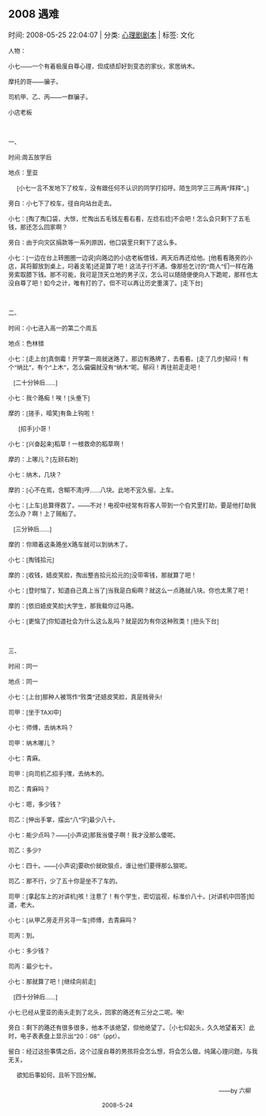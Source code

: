 
<h2>2008 遇难</h2>

<span class="time SG_txtc">时间: 2008-05-25 22:04:07 | 分类: [心理剧剧本](./BlogClass_心理剧剧本.md) | 标签: 文化</span>
<!--
<table>
    <tbody>
        <tr>
            <td>时间: 2008-05-25 22:04:07</td>
            <td>分类: [心理剧剧本](./BlogClass_心理剧剧本.md) </td>
            <td> 标签: 文化 </td>
        </tr>
    </tbody>
</table>
-->
<div class="articalContent" id="sina_keyword_ad_area2">
<div>
<p><font style="FonT-siZe: 12px">人物：</font></p>
<p><font style="FonT-siZe: 12px">小七——一个有着极度自尊心理，但成绩却好到变态的家伙，家居纳木。</font></p>
<p><font style="FonT-siZe: 12px">摩托的哥——骗子。</font></p>
<p><font style="FonT-siZe: 12px">司机甲、乙、丙——一群骗子。</font></p>
<p><font style="FonT-siZe: 12px">小店老板</font></p>
<p><font style="FonT-siZe: 12px"> <wbr/></font></p>
<p><font style="FonT-siZe: 12px">一、</font></p>
<p><font style="FonT-siZe: 12px">时间:周五放学后</font></p>
<p><font style="FonT-siZe: 12px">地点：里亚</font></p>
<p><font style="FonT-siZe: 12px"> <wbr/> <wbr/> <wbr/> <wbr/> <wbr/>
[小七一言不发地下了校车，没有跟任何不认识的同学打招呼。陌生同学三三两两“拜拜”。]</font></p>
<p><font style="FonT-siZe: 12px">旁白：小七下了校车，径自向站台走去。</font></p>
<p><font style="FonT-siZe: 12px">小七：[掏了掏口袋，大惊，忙掏出五毛钱左看右看，左捻右捻]不会吧！怎么会只剩下了五毛钱，那还怎么回家啊？</font></p>
<p><font style="FonT-siZe: 12px">旁白：由于向灾区捐款等一系列原因，他口袋里只剩下了这么多。</font></p>
<p><font style="FonT-siZe: 12px">小七：[一边在台上转圈圈一边说]向路边的小店老板借钱，两天后再还给他。[他看看路旁的小店，其将脚放到桌上，叼着支笔]还是算了吧！这法子行不通。像那些乞讨的“商人”们一样在路旁索取膝下钱。那不可能，我可是顶天立地的男子汉，怎么可以随随便便向人下跪呢，那样也太没自尊了吧！如今之计，唯有打的了。但不可以再让历史重演了。[走下台]</font></p>
<p><font style="FonT-siZe: 12px"> <wbr/></font></p>
<p><font style="FonT-siZe: 12px">二、</font></p>
<p><font style="FonT-siZe: 12px">时间：小七进入高一的第二个周五</font></p>
<p><font style="FonT-siZe: 12px">地点：色林错</font></p>
<p><font style="FonT-siZe: 12px">小七：[走上台]真倒霉！开学第一周就迷路了。那边有路牌了，去看看。[走了几步]郁闷！有个“纳比”，有个“上木”，怎么偏偏就没有“纳木”呢。郁闷！再往前走走吧！</font></p>
<p><font style="FonT-siZe: 12px"> <wbr/> <wbr/> <wbr/>
[二十分钟后……]</font></p>
<p><font style="FonT-siZe: 12px">小七：我个路痴！唉！[头垂下]</font></p>
<p><font style="FonT-siZe: 12px">摩的：[搓手，暗笑]有鱼上钩啦！</font></p>
<p><font style="FonT-siZe: 12px"> <wbr/> <wbr/> <wbr/> <wbr/> <wbr/> <wbr/>[招手]小哥！</font></p>
<p><font style="FonT-siZe: 12px">小七：[兴奋起来]稻草！一根救命的稻草啊！</font></p>
<p><font style="FonT-siZe: 12px">摩的：上哪儿？[左顾右盼]</font></p>
<p><font style="FonT-siZe: 12px">小七：纳木，几块？</font></p>
<p><font style="FonT-siZe: 12px">摩的：[心不在焉，含糊不清]哼……八块。此地不宜久留。上车。</font></p>
<p><font style="FonT-siZe: 12px">小七：[上车]总算得救了。——不对！电视中经常有将客人带到一个旮旯里打劫，要是他打劫我怎么办？啊！上了贼船了。</font></p>
<p><font style="FonT-siZe: 12px"> <wbr/> <wbr/> <wbr/>
[三分钟后……]</font></p>
<p><font style="FonT-siZe: 12px">摩的：你顺着这条路坐X路车就可以到纳木了。</font></p>
<p><font style="FonT-siZe: 12px">小七：[掏钱拾元]</font></p>
<p><font style="FonT-siZe: 12px">摩的：[收钱，嬉皮笑脸，掏出整沓拾元拾元的]没带零钱，那就算了吧！</font></p>
<p><font style="FonT-siZe: 12px">小七：[登时恼了，知道自己真上当了]当我是白痴啊？就这么一点路就八块。你也太黑了吧！</font></p>
<p><font style="FonT-siZe: 12px">摩的：[依旧嬉皮笑脸]大学生，那我载你过马路。</font></p>
<p><font style="FonT-siZe: 12px">小七：[更恼了]你知道社会为什么这么乱吗？就是因为有你这种败类！[扭头下台]</font></p>
<p><font style="FonT-siZe: 12px"> <wbr/></font></p>
<p><font style="FonT-siZe: 12px">三、</font></p>
<p><font style="FonT-siZe: 12px">时间：同一</font></p>
<p><font style="FonT-siZe: 12px">地点：同一</font></p>
<p><font style="FonT-siZe: 12px">小七：[上台]那种人被骂作“败类”还嬉皮笑脸，真是贱骨头!</font></p>
<p><font style="FonT-siZe: 12px">司甲：[坐于TAXI中]</font></p>
<p><font style="FonT-siZe: 12px">小七：师傅，去纳木吗？</font></p>
<p><font style="FonT-siZe: 12px">司甲：纳木哪儿？</font></p>
<p><font style="FonT-siZe: 12px">小七：青麻。</font></p>
<p><font style="FonT-siZe: 12px">司甲：[向司机乙招手]嘿，去纳木的。</font></p>
<p><font style="FonT-siZe: 12px">司乙：青麻吗？</font></p>
<p><font style="FonT-siZe: 12px">小七：嗯，多少钱？</font></p>
<p><font style="FonT-siZe: 12px">司乙：[伸出手掌，摆出“八”字]最少八十。</font></p>
<p><font style="FonT-siZe: 12px">小七：能少点吗？——[小声说]那我当傻子啊！我才没那么傻呢。</font></p>
<p><font style="FonT-siZe: 12px">司乙：多少?</font></p>
<p><font style="FonT-siZe: 12px">小七：四十。——[小声说]要砍价就砍狠点，谁让他们要得那么狠呢。</font></p>
<p><font style="FonT-siZe: 12px">司乙：那不行，少了五十你是坐不了车的。</font></p>
<p><font style="FonT-siZe: 12px">司甲：[拿起车上的对讲机]咳！注意了！有个学生，密切监视，标准价八十。[对讲机中回答]知道，老大。</font></p>
<p><font style="FonT-siZe: 12px">小七：[从甲乙旁走开另寻一车]师傅，去青麻吗？</font></p>
<p><font style="FonT-siZe: 12px">司丙：到。</font></p>
<p><font style="FonT-siZe: 12px">小七：多少钱？</font></p>
<p><font style="FonT-siZe: 12px">司丙：最少七十。</font></p>
<p><font style="FonT-siZe: 12px">小七：那就算了吧！[继续向前走]</font></p>
<p><font style="FonT-siZe: 12px"> <wbr/> <wbr/> <wbr/>
[四十分钟后……]</font></p>
<p><font style="FonT-siZe: 12px">小七:已经从里亚的南头走到了北头，回家的路还有三分之二呢。唉!</font></p>
<p><font style="FonT-siZe: 12px">旁白：剩下的路还有很多很多，他本不该绝望，但他绝望了。［小七仰起头，久久地望着天］此时，电子表表盘上显示出“20：08”（ppt）。</font></p>
<p><font style="FonT-siZe: 12px">留白：经过这些事情之后，这个过度自尊的男孩将会怎么想，将会怎么做。纯属心理问题，与我无关。</font></p>
<p><font style="FonT-siZe: 12px"> <wbr/> <wbr/> <wbr/> <wbr/> <wbr/>
欲知后事如何，且听下回分解。</font></p>
<p><font style="FonT-siZe: 12px"> <wbr/> <wbr/> <wbr/> <wbr/> <wbr/> <wbr/> <wbr/> <wbr/> <wbr/> <wbr/> <wbr/> <wbr/> <wbr/> <wbr/> <wbr/> <wbr/> <wbr/> <wbr/> <wbr/> <wbr/> <wbr/> <wbr/> <wbr/> <wbr/> <wbr/> <wbr/> <wbr/> <wbr/> <wbr/> <wbr/> <wbr/> <wbr/> <wbr/> <wbr/> <wbr/> <wbr/> <wbr/> <wbr/> <wbr/> <wbr/> <wbr/> <wbr/> <wbr/> <wbr/> <wbr/> <wbr/> <wbr/> <wbr/> <wbr/> <wbr/> <wbr/> <wbr/> <wbr/> <wbr/> <wbr/> <wbr/> <wbr/> <wbr/> <wbr/> <wbr/> <wbr/> <wbr/> <wbr/> <wbr/> <wbr/> <wbr/> <wbr/> <wbr/> <wbr/> <wbr/> <wbr/> <wbr/> <wbr/> <wbr/> <wbr/> <wbr/> <wbr/> <wbr/> <wbr/> <wbr/> <wbr/> <wbr/> <wbr/> <wbr/> <wbr/> <wbr/> <wbr/> <wbr/> <wbr/> <wbr/> <wbr/> <wbr/> <wbr/> <wbr/> <wbr/> <wbr/> <wbr/> <wbr/> <wbr/> <wbr/> <wbr/> <wbr/> <wbr/> <wbr/> <wbr/> <wbr/> <wbr/> <wbr/> <wbr/> <wbr/> <wbr/> <wbr/> <wbr/> <wbr/> <wbr/> <wbr/> <wbr/> <wbr/> <wbr/> <wbr/> <wbr/> <wbr/> <wbr/> <wbr/> <wbr/> <wbr/>
——by 六柳</font></p>
<p><font style="FonT-siZe: 12px"> <wbr/> <wbr/> <wbr/> <wbr/> <wbr/> <wbr/> <wbr/> <wbr/> <wbr/> <wbr/> <wbr/> <wbr/> <wbr/> <wbr/> <wbr/> <wbr/> <wbr/> <wbr/> <wbr/> <wbr/> <wbr/> <wbr/> <wbr/> <wbr/> <wbr/> <wbr/> <wbr/> <wbr/> <wbr/> <wbr/> <wbr/> <wbr/> <wbr/> <wbr/> <wbr/> <wbr/> <wbr/> <wbr/> <wbr/> <wbr/> <wbr/> <wbr/> <wbr/> <wbr/> <wbr/> <wbr/> <wbr/> <wbr/> <wbr/> <wbr/> <wbr/> <wbr/> <wbr/> <wbr/> <wbr/> <wbr/>2008-5-24 <wbr/> <wbr/> <wbr/> <wbr/> <wbr/> <wbr/> <wbr/></font></p>
</div>
</div>
